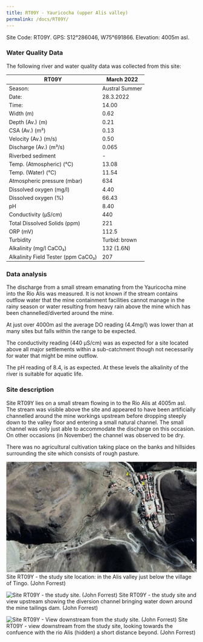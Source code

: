 ```yaml
---
title: RT09Y - Yauricocha (upper Alis valley) 
permalink: /docs/RT09Y/
---
```



Site Code: RT09Y.  GPS: S12°286046, W75°691866. Elevation:
4005m asl.


### Water Quality Data

The following river and water quality data was collected from this site:

|     RT09Y                                   |     March 2022        |
|--------------------------------------------|-----------------------|
|     Season:                                |     Austral Summer    |
|     Date:                                  |     28.3.2022         |
|     Time:                                  |     14.00             |
|     Width (m)                              |     0.62              |
|     Depth (Av.) (m)                        |     0.21              |
|     CSA (Av.) (m²)                         |     0.13              |
|     Velocity (Av.) (m/s)                   |     0.50              |
|     Discharge (Av.) (m³/s)                 |     0.065             |
|     Riverbed sediment                      |     -                 |
|     Temp. (Atmospheric) (°C)               |     13.08             |
|     Temp. (Water) (°C)                     |     11.54             |
|     Atmospheric pressure (mbar)            |     634               |
|     Dissolved oxygen (mg/l)                |     4.40              |
|     Dissolved oxygen (%)                   |     66.43             |
|     pH                                     |     8.40              |
|     Conductivity (µS/cm)                   |     440               |
|     Total Dissolved Solids (ppm)           |     221               |
|     ORP (mV)                               |     112.5             |
|     Turbidity                              |     Turbid: brown     |
|     Alkalinity (mg/l CaCO₃)                |     132 (1.6N)        |
|     Alkalinity Field Tester (ppm CaCO₃)    |     207               |


### Data analysis
The discharge from a small stream emanating from the Yauricocha mine into the Rio Alis was measured. It is not known if the stream contains outflow water that the mine containment facilities cannot manage in the rainy season or water resulting from heavy rain above the mine which has been channelled/diverted around the mine. 

At just over 4000m asl the average DO reading (4.4mg/l) was lower than at many sites but falls within the range to be expected.

The conductivity reading (440 µS/cm) was as expected for a site located above all major settlements within a sub-catchment though not necessarily for water that might be mine outflow.

The pH reading of 8.4, is as expected. At these levels the alkalinity of the river is suitable for aquatic life. 


### Site description
Site RT09Y lies on a small stream flowing in to the Rio Alis at 4005m asl. The stream was visible above the site and appeared to have been artificially channelled around the mine workings upstream before dropping steeply down to the valley floor and entering a small natural channel. The small channel was only just able to accommodate the discharge on this occasion. On other occasions (in November) the channel was observed to be dry.

There was no agricultural cultivation taking place on the banks and hillsides surrounding the site which consists of rough pasture.



![Site RT09Y - the study site location. (John Forrest)](/assets/SiteDescriptions/T9/RT9(Yauricochabelowmine).jpg)
Site RT09Y - the study site location: in the Alis valley just below the village of Tingo. (John Forrest)


![Site RT09Y - the study site. (John Forrest)](/assets/SiteDescriptions/T9/T9YStudysite.JPG)
Site RT09Y - the study site and view upstream showing the diversion channel bringing water down around the mine tailings dam. (John Forrest)


![Site RT09Y - View downstream from the study site. (John Forrest)](/assets/SiteDescriptions/T9/T9YViewdownstream.JPG)
Site RT09Y - view downstream from the study site, looking towards the confuence with the rio Alis (hidden) a short distance beyond. (John Forrest)

